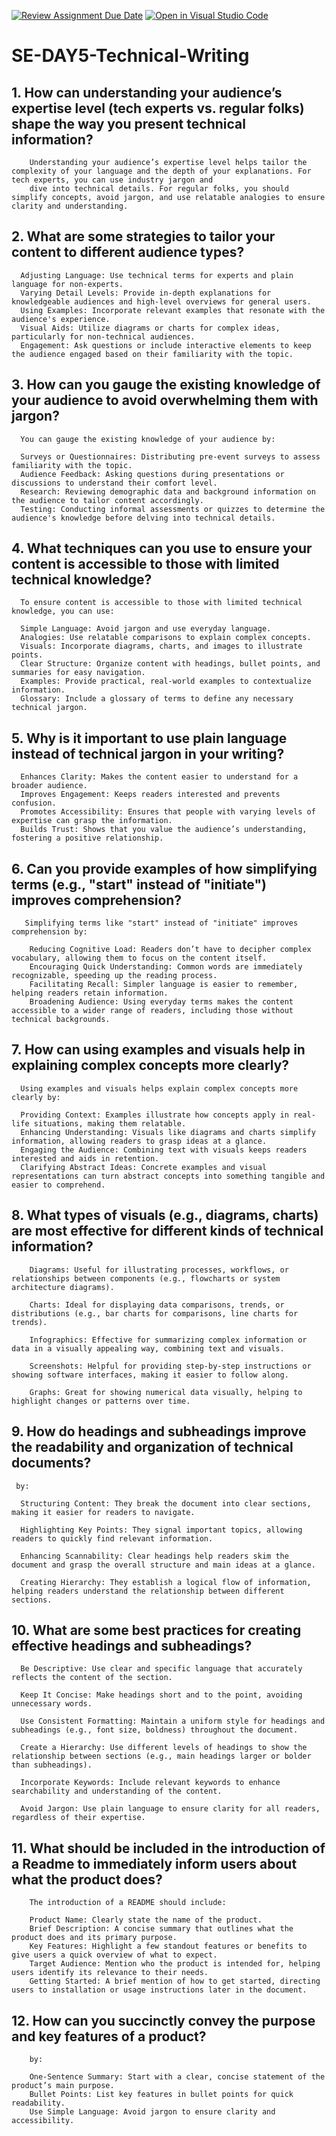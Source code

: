 [![Review Assignment Due Date](https://classroom.github.com/assets/deadline-readme-button-22041afd0340ce965d47ae6ef1cefeee28c7c493a6346c4f15d667ab976d596c.svg)](https://classroom.github.com/a/zsAR-pyY)
[![Open in Visual Studio Code](https://classroom.github.com/assets/open-in-vscode-2e0aaae1b6195c2367325f4f02e2d04e9abb55f0b24a779b69b11b9e10269abc.svg)](https://classroom.github.com/online_ide?assignment_repo_id=16223901&assignment_repo_type=AssignmentRepo)
# SE-DAY5-Technical-Writing

## 1. How can understanding your audience’s expertise level (tech experts vs. regular folks) shape the way you present technical information?

        Understanding your audience’s expertise level helps tailor the complexity of your language and the depth of your explanations. For tech experts, you can use industry jargon and     
        dive into technical details. For regular folks, you should simplify concepts, avoid jargon, and use relatable analogies to ensure clarity and understanding.

        
## 2. What are some strategies to tailor your content to different audience types?

      Adjusting Language: Use technical terms for experts and plain language for non-experts.
      Varying Detail Levels: Provide in-depth explanations for knowledgeable audiences and high-level overviews for general users.
      Using Examples: Incorporate relevant examples that resonate with the audience's experience.
      Visual Aids: Utilize diagrams or charts for complex ideas, particularly for non-technical audiences.
      Engagement: Ask questions or include interactive elements to keep the audience engaged based on their familiarity with the topic.
      
## 3. How can you gauge the existing knowledge of your audience to avoid overwhelming them with jargon?

      You can gauge the existing knowledge of your audience by:

      Surveys or Questionnaires: Distributing pre-event surveys to assess familiarity with the topic.
      Audience Feedback: Asking questions during presentations or discussions to understand their comfort level.
      Research: Reviewing demographic data and background information on the audience to tailor content accordingly.
      Testing: Conducting informal assessments or quizzes to determine the audience's knowledge before delving into technical details.

## 4. What techniques can you use to ensure your content is accessible to those with limited technical knowledge?

      To ensure content is accessible to those with limited technical knowledge, you can use:
      
      Simple Language: Avoid jargon and use everyday language.
      Analogies: Use relatable comparisons to explain complex concepts.
      Visuals: Incorporate diagrams, charts, and images to illustrate points.
      Clear Structure: Organize content with headings, bullet points, and summaries for easy navigation.
      Examples: Provide practical, real-world examples to contextualize information.
      Glossary: Include a glossary of terms to define any necessary technical jargon.
      
## 5. Why is it important to use plain language instead of technical jargon in your writing?

      Enhances Clarity: Makes the content easier to understand for a broader audience.
      Improves Engagement: Keeps readers interested and prevents confusion.
      Promotes Accessibility: Ensures that people with varying levels of expertise can grasp the information.
      Builds Trust: Shows that you value the audience’s understanding, fostering a positive relationship.
      
## 6. Can you provide examples of how simplifying terms (e.g., "start" instead of "initiate") improves comprehension?

       Simplifying terms like "start" instead of "initiate" improves comprehension by:

        Reducing Cognitive Load: Readers don’t have to decipher complex vocabulary, allowing them to focus on the content itself.
        Encouraging Quick Understanding: Common words are immediately recognizable, speeding up the reading process.
        Facilitating Recall: Simpler language is easier to remember, helping readers retain information.
        Broadening Audience: Using everyday terms makes the content accessible to a wider range of readers, including those without technical backgrounds.
        
## 7. How can using examples and visuals help in explaining complex concepts more clearly?

      Using examples and visuals helps explain complex concepts more clearly by:

      Providing Context: Examples illustrate how concepts apply in real-life situations, making them relatable.
      Enhancing Understanding: Visuals like diagrams and charts simplify information, allowing readers to grasp ideas at a glance.
      Engaging the Audience: Combining text with visuals keeps readers interested and aids in retention.
      Clarifying Abstract Ideas: Concrete examples and visual representations can turn abstract concepts into something tangible and easier to comprehend.
      
## 8. What types of visuals (e.g., diagrams, charts) are most effective for different kinds of technical information?

        Diagrams: Useful for illustrating processes, workflows, or relationships between components (e.g., flowcharts or system architecture diagrams).
  
        Charts: Ideal for displaying data comparisons, trends, or distributions (e.g., bar charts for comparisons, line charts for trends).
          
        Infographics: Effective for summarizing complex information or data in a visually appealing way, combining text and visuals.
          
        Screenshots: Helpful for providing step-by-step instructions or showing software interfaces, making it easier to follow along.
        
        Graphs: Great for showing numerical data visually, helping to highlight changes or patterns over time.

## 9. How do headings and subheadings improve the readability and organization of technical documents?

     by:

      Structuring Content: They break the document into clear sections, making it easier for readers to navigate.
      
      Highlighting Key Points: They signal important topics, allowing readers to quickly find relevant information.
      
      Enhancing Scannability: Clear headings help readers skim the document and grasp the overall structure and main ideas at a glance.
      
      Creating Hierarchy: They establish a logical flow of information, helping readers understand the relationship between different sections.
      
## 10. What are some best practices for creating effective headings and subheadings?

      Be Descriptive: Use clear and specific language that accurately reflects the content of the section.

      Keep It Concise: Make headings short and to the point, avoiding unnecessary words.
      
      Use Consistent Formatting: Maintain a uniform style for headings and subheadings (e.g., font size, boldness) throughout the document.
      
      Create a Hierarchy: Use different levels of headings to show the relationship between sections (e.g., main headings larger or bolder than subheadings).
      
      Incorporate Keywords: Include relevant keywords to enhance searchability and understanding of the content.
      
      Avoid Jargon: Use plain language to ensure clarity for all readers, regardless of their expertise.
      
## 11. What should be included in the introduction of a Readme to immediately inform users about what the product does?

        The introduction of a README should include:

        Product Name: Clearly state the name of the product.
        Brief Description: A concise summary that outlines what the product does and its primary purpose.
        Key Features: Highlight a few standout features or benefits to give users a quick overview of what to expect.
        Target Audience: Mention who the product is intended for, helping users identify its relevance to their needs.
        Getting Started: A brief mention of how to get started, directing users to installation or usage instructions later in the document.

## 12. How can you succinctly convey the purpose and key features of a product?

        by:

        One-Sentence Summary: Start with a clear, concise statement of the product’s main purpose.
        Bullet Points: List key features in bullet points for quick readability.
        Use Simple Language: Avoid jargon to ensure clarity and accessibility.
